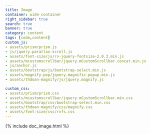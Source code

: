 ```yaml
---
title: Image
container: wide-container
right_sidebar: true
search: true
banner: true
category: content
tags: [code,content]
custom_js:
- assets/prism/prism.js
- js/jquery.parallax-scroll.js
- assets/font-size/js/rv-jquery-fontsize-2.0.3.min.js
- assets/mcustomscrollbar/jquery.mCustomScrollbar.concat.min.js
- js/anchor.js
- assets/bootstrap/js/bootstrap-select.min.js
- assets/magnify-pop/jquery.magnific-popup.min.js
- assets/thdoan-magnify/js/jquery.magnify.js

custom_css:
- assets/prism/prism.css
- assets/mcustomscrollbar/jquery.mCustomScrollbar.min.css
- assets/bootstrap/css/bootstrap-select.min.css
- assets/thdoan-magnify/css/magnify.css
- assets/font-size/css/rvfs.css
---
```


{% include doc_image.html %}